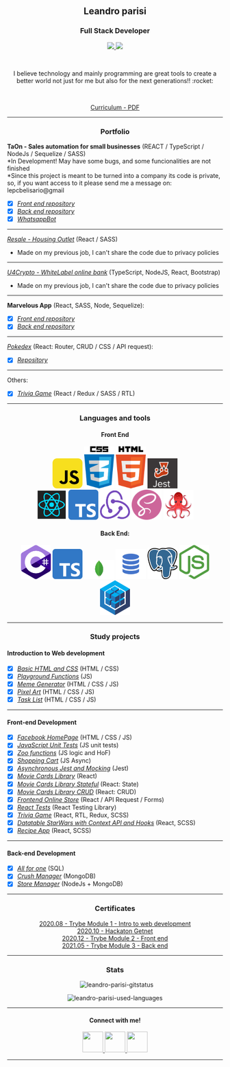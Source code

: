 <h2 align="center">Leandro parisi</h2>
<h3 align="center">Full Stack Developer</h3>
<p align="center">
  <a href="https://www.linkedin.com/in/leandro-parisi/" target="_blank" >
    <img src="https://i.ibb.co/Kx2GSrT/linkedin.png" width="35px">
  </a>
  <a href="https://www.instagram.com/nomade.sobre.rodas/" target="_blank" >
    <img src="https://cdn.icon-icons.com/icons2/1211/PNG/512/1491579602-yumminkysocialmedia36_83067.png" width="35px">
  </a> 
</p>
<br />
<p align="center">
  I believe technology and mainly programming are great tools to create a better world not just for me but also for the next generations!! :rocket:
</p>
<br />
<p align="center">
  <a href="https://raw.githubusercontent.com/leandroparisi/leandroparisi/main/archives/CV_leandroParisi_v2.pdf" target="_blank">
    Curriculum - PDF
  </a>
</p>

<hr />

<h3 align="center">Portfolio</h3>

<b>TaOn - Sales automation for small businesses</b> (REACT / TypeScript / NodeJs / Sequelize / SASS) 
<br>
*In Development! May have some bugs, and some funcionalities are not finished
<br>
*Since this project is meant to be turned into a company its code is private, so, if you want access to it please send me a message on: lepcbelisario@gmail
- [x] _[Front end repository](https://github.com/LeandroParisi/frontend_whatsappbot)_
- [x] _[Back end repository](https://github.com/LeandroParisi/backEnd_whatsappBot)_
- [x] _[WhatsappBot](https://github.com/LeandroParisi/bot.ext_taon)_

_____

_[Resale - Housing Outlet](https://resale.com.br/)_ (React / SASS) 
<br>
* Made on my previous job, I can't share the code due to privacy policies


_____

_[U4Crypto - WhiteLabel online bank](https://u4crypto.com/)_ (TypeScript, NodeJS, React, Bootstrap) 
<br>
* Made on my previous job, I can't share the code due to privacy policies

_____

 <b>Marvelous App</b> (React, SASS, Node, Sequelize):
- [x] _[Front end repository](https://github.com/LeandroParisi/case-stone-front)_
- [x] _[Back end repository](https://github.com/LeandroParisi/caseStone_MarvelousApp_Back)_ 

_____

_[Pokedex](https://leandroparisi.github.io/pokedex/)_  (React: Router, CRUD / CSS / API request):
- [x] _[Repository](https://github.com/LeandroParisi/pokedex)_ 

_____

Others:
- [x] _[Trivia Game](https://github.com/LeandroParisi/A1.trivia-game)_ (React / Redux / SASS / RTL)

<hr />

<h3 align="center">Languages and tools</h3>


<div style="margin: auto">
  <h4 align="center">Front End</h4>
  <div align="center">
    <img src="https://raw.githubusercontent.com/leandroparisi/leandroparisi/main/assets/JavaScript-icon.png" alt="JavaScript" width="70px"/>
    <img src="https://raw.githubusercontent.com/leandroparisi/leandroparisi/main/assets/Css-icon.png" alt="CSS" width="70px"/>
    <img src="https://raw.githubusercontent.com/leandroparisi/leandroparisi/main/assets/Html-icon.png" alt="HTML" width="70px"/>
    <img src="https://raw.githubusercontent.com/leandroparisi/leandroparisi/main/assets/Jest-icon.png" alt="Jest" width="70px"/>
  </div>
  <div align="center">
    <img src="https://raw.githubusercontent.com/leandroparisi/leandroparisi/main/assets/React-icon.png" alt="React" width="70px"/>
    <img src="https://raw.githubusercontent.com/leandroparisi/leandroparisi/main/assets/ts-icon.png" alt="TypeScript" width="70px"/>
    <img src="https://raw.githubusercontent.com/leandroparisi/leandroparisi/main/assets/Redux-icon.png" alt="Redux" width="70px"/>
    <img src="https://raw.githubusercontent.com/leandroparisi/leandroparisi/main/assets/Sass-icon.png" alt="Sass" width="70px"/>
    <img src="https://raw.githubusercontent.com/leandroparisi/leandroparisi/main/assets/reactTestingLibrary-logo.png" alt="reactTestingLibrary" width="70px"/>
  </div>
  <h4 align="center">Back End:</h4>
  <div align="center">
    <img src="https://raw.githubusercontent.com/leandroparisi/leandroparisi/main/assets/c-sharp.png" alt="CSharp" width="70px"/>
    <img src="https://raw.githubusercontent.com/leandroparisi/leandroparisi/main/assets/ts-icon.png" alt="TypeScript" width="70px"/>
    <img src="https://raw.githubusercontent.com/leandroparisi/leandroparisi/main/assets/mongoDB.png" alt="mongoDB" width="70px"/>
    <img src="https://raw.githubusercontent.com/leandroparisi/leandroparisi/main/assets/mySQL.png" alt="mySQL" width="70px"/>
    <img src="https://raw.githubusercontent.com/leandroparisi/leandroparisi/main/assets/postgres-icon.png" alt="Postgress" width="70px"/>
    <img src="https://raw.githubusercontent.com/leandroparisi/leandroparisi/main/assets/nodejs_logo.png" alt="nodejs_logo" width="70px"/>
    <img src="https://raw.githubusercontent.com/leandroparisi/leandroparisi/main/assets/sequelize.svg" alt="sequelize" width="70px"/>
  </div>
</div>

<hr />

<h3 align="center">Study projects</h3>
<h4>Introduction to Web development</h4>

- [x] _[Basic HTML and CSS](https://leandroparisi.github.io/B1.lessons-learned/)_ (HTML / CSS)
- [x] _[Playground Functions](https://github.com/LeandroParisi/playground-functions)_ (JS)
- [x] _[Meme Generator](https://leandroparisi.github.io/B3.meme-generator/)_ (HTML / CSS / JS)
- [x] _[Pixel Art](https://leandroparisi.github.io/B4.pixel-art/)_ (HTML / CSS / JS)
- [x] _[Task List](https://leandroparisi.github.io/B5.todo-list/)_ (HTML / CSS / JS)
<hr />

<h4>Front-end Development</h4>

- [x] _[Facebook HomePage](https://leandroparisi.github.io/B6.facebook-homePage/)_ (HTML / CSS / JS)
- [x] _[JavaScript Unit Tests](https://github.com/LeandroParisi/B7.js-unit-tests)_ (JS unit tests)
- [x] _[Zoo functions](https://github.com/LeandroParisi/B8.zoo-functions)_ (JS logic and HoF)
- [x] _[Shopping Cart](https://leandroparisi.github.io/B9.shopping-cart/)_ (JS Async)
- [x] _[Asynchronous Jest and Mocking](https://github.com/LeandroParisi/B10.asynchronous-jest-and-mock)_ (Jest)
- [x] _[Movie Cards Library](https://leandroparisi.github.io/B11.movie-card-library/)_ (React)
- [x] _[Movie Cards Library Stateful](https://leandroparisi.github.io/B12.movie-cards-library-stateful/)_ (React: State)
- [x] _[Movie Cards Library CRUD](https://leandroparisi.github.io/B13.movie-card-library-crud/)_ (React: CRUD)
- [x] _[Frontend Online Store](https://leandroparisi.github.io/B14.online-store/)_ (React / API Request / Forms)
- [x] _[React Tests](https://github.com/LeandroParisi/B15.react-testing-library)_ (React Testing Library)
- [x] _[Trivia Game](https://github.com/tryber/sd-06-project-trivia-react-redux/pull/71)_ (React, RTL, Redux, SCSS)
- [x] _[Datatable StarWars with Context API and Hooks](https://github.com/tryber/sd-06-project-starwars-datatable-hooks/pull/38)_ (React, SCSS)
- [x] _[Recipe App](https://github.com/tryber/sd-06-project-recipes-app/pull/42)_ (React, SCSS)
<hr />

<h4>Back-end Development</h4>

- [x] _[All for one](https://github.com/tryber/sd-06-mysql-all-for-one/pull/7)_ (SQL)
- [x] _[Crush Manager](https://github.com/tryber/sd-06-crush-manager/pull/41)_ (MongoDB)
- [x] _[Store Manager](https://github.com/tryber/sd-06-store-manager/pull/19)_ (NodeJs + MongoDB)

<hr />

<h3 align="center">Certificates</h4>
<p align="center">
  <a href="https://raw.githubusercontent.com/leandroparisi/leandroparisi/main/archives/Certificates/2020.08.01-Trybe_Certificado_Módulo_1.pdf" target="_blank">
    2020.08 - Trybe Module 1 - Intro to web development
  </a>
  <br />
  <a href="https://raw.githubusercontent.com/leandroparisi/leandroparisi/main/archives/Certificates/2020.10.21-Hackaton_Getnet.pdf" target="_blank">
    2020.10 - Hackaton Getnet
  </a>
  <br />
  <a href="https://raw.githubusercontent.com/leandroparisi/leandroparisi/main/archives/Certificates/2020.12.01-Trybe_Certificado_Módulo_2.pdf" target="_blank">
    2020.12 - Trybe Module 2 - Front end
  </a>
  <br />
  <a href="https://raw.githubusercontent.com/leandroparisi/leandroparisi/main/archives/Certificates/2021.05.21-Trybe_Certificado_Módulo_3.pdf" target="_blank">
    2021.05 - Trybe Module 3 - Back end
  </a>
</p>
<hr />

<h3 align="center">Stats</h3>

  <p align="center">&nbsp;
      <img src="https://github-readme-stats.vercel.app/api?username=leandroparisi&count_private=true&show_icons=true&theme=graywhite&icon_color=268bd2&title_color=268bd2" alt="leandro-parisi-gitstatus" />
  </p>
  <p align="center">
      <img src="https://github-readme-stats.vercel.app/api/top-langs/?username=leandroparisi&layout=compact&theme=graywhite&title_color=268bd2" alt="leandro-parisi-used-languages" />
  </p>

<hr />

<h4 align="center">Connect with me!</h4>
<p align="center">
  <a href="https://www.linkedin.com/in/leandro-parisi/" target="_blank" >
    <img src="https://i.ibb.co/Kx2GSrT/linkedin.png" width="48px" height="48px">
  </a>
  <a href="https://github.com/leandroparisi" target="_blank" >
    <img src="https://cdn.iconscout.com/icon/free/png-256/github-108-438008.png" width="48px" height="48px">
  </a> 
  <a href="https://www.instagram.com/leandroparisi.art/" target="_blank" >
    <img src="https://cdn.icon-icons.com/icons2/1211/PNG/512/1491579602-yumminkysocialmedia36_83067.png" width="48px" height="48px">
  </a> 
</p>

<hr />
<br />
